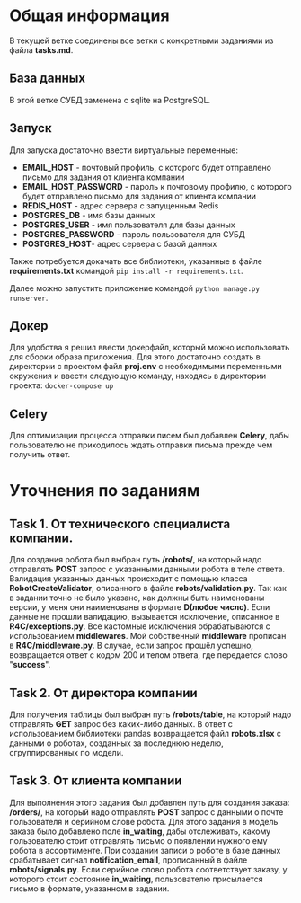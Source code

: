 # Общая информация

В текущей ветке соединены все ветки с конкретными заданиями из файла **tasks.md**.
## База данных

В этой ветке СУБД заменена с sqlite на PostgreSQL.

## Запуск

Для запуска достаточно ввести виртуальные переменные: 
- **EMAIL_HOST** - почтовый профиль, с которого будет отправлено письмо для задания от клиента компании 
- **EMAIL_HOST_PASSWORD** - пароль к почтовому профилю, с которого будет отправлено письмо для задания от клиента компании
- **REDIS_HOST** - адрес сервера с запущенным Redis
- **POSTGRES_DB** - имя базы данных
- **POSTGRES_USER** - имя пользователя для базы данных
- **POSTGRES_PASSWORD** - пароль пользователя для СУБД
- **POSTGRES_HOST**- адрес сервера с базой данных

Также потребуется докачать все библиотеки, указанные в файле **requirements.txt** командой `pip install -r requirements.txt`.

Далее можно запустить приложение командой `python manage.py runserver`.

## Докер

Для удобства я решил ввести докерфайл, который можно использовать для сборки образа приложения. Для этого достаточно создать в директории с проектом файл **proj.env** с необходимыми переменными окружения и ввести следующую команду, находясь в директории проекта:
`docker-compose up`

## Celery

Для оптимизации процесса отправки писем был добавлен **Celery**, дабы пользователю не приходилось ждать отправки письма прежде чем получить ответ.

# Уточнения по заданиям

## Task 1. От технического специалиста компании.
Для создания робота был выбран путь **/robots/**, на который надо отправлять **POST** запрос с указанными данными робота в теле ответа. Валидация указанных данных происходит с помощью класса **RobotCreateValidator**, описанного в файле **robots/validation.py**. Так как в задании точно не было указано, как должны быть наименованы версии, у меня они наименованы в формате **D(любое число)**. Если данные не прошли валидацию, вызывается исключение, описанное в **R4C/exceptions.py**. Все кастомные исключения обрабатываются с использованием **middlewares**. Мой собственный **middleware** прописан в **R4C/middleware.py**. В случае, если запрос прошёл успешно, возвращается ответ с кодом 200 и телом ответа, где передается слово "**success**".

## Task 2. От директора компании
Для получения таблицы был выбран путь **/robots/table**, на который надо отправлять **GET** запрос без каких-либо данных. В ответ с использованием библиотеки pandas возвращается файл **robots.xlsx** с данными о роботах, созданных за последнюю неделю, сгруппированных по модели.

## Task 3. От клиента компании
Для выполнения этого задания был добавлен путь для создания заказа: **/orders/**, на который надо отправлять **POST** запрос с данными о почте пользователя и серийном слове робота. Для этого задания в модель заказа было добавлено поле **in_waiting**, дабы отслеживать, какому пользователю стоит отправлять письмо о появлении нужного ему робота в ассортименте. При создании записи о роботе в базе данных срабатывает сигнал **notification_email**, прописанный в файле **robots/signals.py**. Если серийное слово робота соответствует заказу, у которого стоит состояние **in_waiting**, пользователю присылается письмо в формате, указанном в задании.


